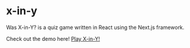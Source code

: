 # x-in-y

Was X-in-Y? is a quiz game written in React using the Next.js framework.

Check out the demo here!
[Play X-in-Y!](https://xiny.roniecericardo.now.sh/)
